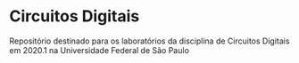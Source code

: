 # Circuitos Digitais
Repositório destinado para os laboratórios da disciplina de Circuitos Digitais em 2020.1 na Universidade Federal de São Paulo
